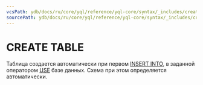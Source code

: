 ```yaml
---
vcsPath: ydb/docs/ru/core/yql/reference/yql-core/syntax/_includes/create_table.md
sourcePath: ydb/docs/ru/core/yql/reference/yql-core/syntax/_includes/create_table.md
---
```

# CREATE TABLE


Таблица создается автоматически при первом [INSERT INTO](insert_into.md), в заданной оператором [USE](use.md) базе данных. Схема при этом определяется автоматически.

